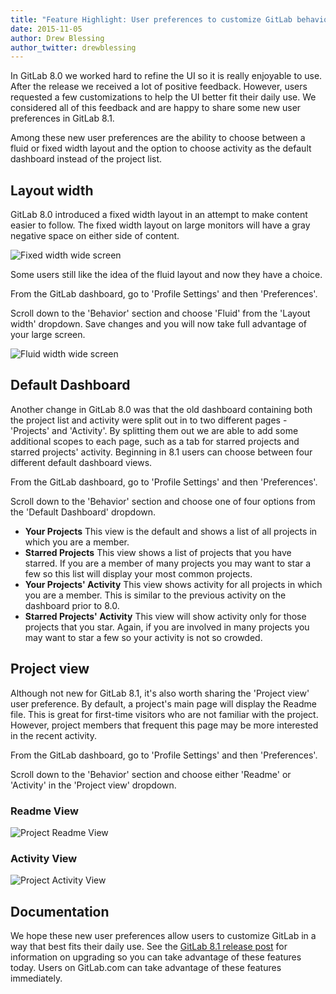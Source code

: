 ```yaml
---
title: "Feature Highlight: User preferences to customize GitLab behavior"
date: 2015-11-05
author: Drew Blessing
author_twitter: drewblessing
---
```


In GitLab 8.0 we worked hard to refine the UI so it is really enjoyable
to use. After the release we received a lot of positive feedback. However,
users requested a few customizations to help the UI better fit their daily use.
We considered all of this feedback and are happy to share some new user preferences
in GitLab 8.1.

Among these new user preferences are the ability to choose between a fluid or fixed
width layout and the option to choose activity as the default dashboard instead of
the project list.

<!-- more -->

## Layout width

GitLab 8.0 introduced a fixed width layout in an attempt to make content
easier to follow. The fixed width layout on large monitors
will have a gray negative space on either side of content.

![Fixed width wide screen](/images/user_preferences/fixed_width_wide_screen.png)

Some users still like the idea of the fluid layout and now they
have a choice.

From the GitLab dashboard, go to 'Profile Settings' and then 'Preferences'.

Scroll down to the 'Behavior' section and choose 'Fluid' from the 'Layout width'
dropdown. Save changes and you will now take full advantage of your large screen.

![Fluid width wide screen](/images/user_preferences/fluid_width_wide_screen.png)

## Default Dashboard

Another change in GitLab 8.0 was that the old dashboard containing both the
project list and activity were split out in to two different pages - 'Projects'
and 'Activity'. By splitting them out we are able to add some additional scopes
to each page, such as a tab for starred projects and starred projects' activity.
Beginning in 8.1 users can choose between four different default dashboard views.

From the GitLab dashboard, go to 'Profile Settings' and then 'Preferences'.

Scroll down to the 'Behavior' section and choose one of four options from the
'Default Dashboard' dropdown.

* **Your Projects** This view is the default and shows a list of all projects in which you are a
member.
* **Starred Projects** This view shows a list of projects that you have starred. If you are a member
of many projects you may want to star a few so this list will display your
most common projects.
* **Your Projects' Activity** This view shows activity for all projects in which you are a member. This is
similar to the previous activity on the dashboard prior to 8.0.
* **Starred Projects' Activity** This view will show activity only for those projects that you star. Again,
if you are involved in many projects you may want to star a few so your
activity is not so crowded.

## Project view

Although not new for GitLab 8.1, it's also worth sharing the 'Project view'
user preference. By default, a project's main page will display the Readme
file. This is great for first-time visitors who are not familiar with the project.
However, project members that frequent this page may be more interested in the
recent activity.

From the GitLab dashboard, go to 'Profile Settings' and then 'Preferences'.

Scroll down to the 'Behavior' section and choose either 'Readme' or 'Activity'
in the 'Project view' dropdown.

### Readme View

![Project Readme View](/images/user_preferences/project_readme.png)

### Activity View

![Project Activity View](/images/user_preferences/project_activity.png)

## Documentation

We hope these new user preferences allow users to customize GitLab in a way that
best fits their daily use. See the [GitLab 8.1 release post](https://about.gitlab.com/2015/10/22/gitlab-8-1-released/)
for information on upgrading so you can take advantage of these features today.
Users on GitLab.com can take advantage of these features immediately.
